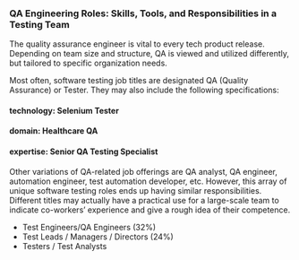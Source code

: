 ### QA Engineering Roles: Skills, Tools, and Responsibilities in a Testing Team

The quality assurance engineer is vital to every tech product release.
Depending on team size and structure, QA is viewed and utilized differently, but tailored to specific organization needs.

Most often, software testing job titles are designated QA (Quality Assurance) or Tester. They may also include the following specifications:

#### technology: Selenium Tester
#### domain: Healthcare QA
#### expertise: Senior QA Testing Specialist

Other variations of QA-related job offerings are QA analyst, 
QA engineer, automation engineer, test automation developer, etc. 
However, this array of unique software testing roles ends up having similar responsibilities. 
Different titles may actually have a practical use for a large-scale team to indicate co-workers’ 
experience and give a rough idea of their competence.


* Test Engineers/QA Engineers (32%)
* Test Leads / Managers / Directors (24%)
* Testers / Test Analysts 
